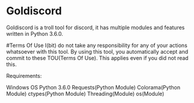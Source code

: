 # Goldiscord
Goldiscord is a troll tool for discord, it has multiple modules and features written in Python 3.6.0.

#Terms Of Use
I(bit) do not take any responsibility for any of your actions whatsoever with this tool.
By using this tool, you automatically accept and commit to these TOU(Terms Of Use).
This applies even if you did not read this.

Requirements:

Windows OS
Python 3.6.0
Requests(Python Module)
Colorama(Python Module)
ctypes(Python Module)
Threading(Module)
os(Module)
